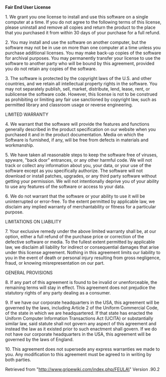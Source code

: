 **Fair End User License**

1\. We grant you one license to install and use this software on a
single computer at a time. If you do not agree to the following terms of
this license, please uninstall and remove all copies and return the
product to the place that you purchased it from within 30 days of your
purchase for a full refund.

2\. You may install and use the software on another computer, but the
software may not be in use on more than one computer at a time unless
you purchase additional licenses. You may make back-up copies of the
software for archival purposes. You may permanently transfer your
license to use the software to another party who will be bound by this
agreement, provided you do not retain any copies of the software.

3\. The software is protected by the copyright laws of the U.S. and
other countries, and we retain all intellectual property rights in the
software. You may not separately publish, sell, market, distribute,
lend, lease, rent, or sublicense the software code. However, this
license is not to be construed as prohibiting or limiting any fair use
sanctioned by copyright law, such as permitted library and classroom
usage or reverse engineering.

LIMITED WARRANTY

4\. We warrant that the software will provide the features and functions
generally described in the product specification on our website when you
purchased it and in the product documentation. Media on which the
Software is furnished, if any, will be free from defects in materials
and workmanship.

5\. We have taken all reasonable steps to keep the software free of
viruses, spyware, \"back door\" entrances, or any other harmful code. We
will not track or collect any information about you, your data, or your
use of the software except as you specifically authorize. The software
will not download or install patches, upgrades, or any third party
software without getting your permission. We will not intentionally
deprive you of your ability to use any features of the software or
access to your data.

6\. We do not warrant that the software or your ability to use it will
be uninterrupted or error-free. To the extent permitted by applicable
law, we disclaim any implied warranty of merchantability or fitness for
a particular purpose.

LIMITATIONS ON LIABILITY

7\. Your exclusive remedy under the above limited warranty shall be, at
our option, either a full refund of the purchase price or correction of
the defective software or media. To the fullest extent permitted by
applicable law, we disclaim all liability for indirect or consequential
damages that arise under this license agreement. Nothing in this
agreement limits our liability to you in the event of death or personal
injury resulting from gross negligence, fraud, or knowing
misrepresentation on our part.

GENERAL PROVISIONS

8\. If any part of this agreement is found to be invalid or
unenforceable, the remaining terms will stay in effect. This agreement
does not prejudice the statutory rights of any party dealing as a
consumer.

9\. If we have our corporate headquarters in the USA, this agreement
will be governed by the laws, including Article 2 of the Uniform
Commercial Code, of the state in which we are headquartered. If that
state has enacted the Uniform Computer Information Transactions Act
(UCITA) or substantially similar law, said statute shall not govern any
aspect of this agreement and instead the law as it existed prior to such
enactment shall govern. If we do not have our corporate headquarters in
the USA, this agreement will be governed by the laws of England.

10\. This agreement does not supersede any express warranties we made to
you. Any modification to this agreement must be agreed to in writing by
both parties.

Retrieved from \"http://www.gripewiki.com/index.php/FEULA\" Version
.90.2
